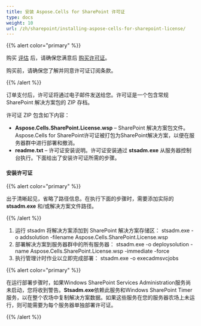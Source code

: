 ```yaml
---
title: 安装 Aspose.Cells for SharePoint 许可证
type: docs
weight: 10
url: /zh/sharepoint/installing-aspose-cells-for-sharepoint-license/
---
```


{{% alert color="primary" %}}

购买 [评估](/cells/zh/sharepoint/evaluate-aspose-cells/) 后，请确保您满意后 [购买许可证](https://purchase.aspose.com/buy)。

购买前，请确保您了解并同意许可证订阅条款。

{{% /alert %}}

订单支付后，许可证将通过电子邮件发送给您。许可证是一个包含常规 SharePoint 解决方案包的 ZIP 存档。

许可证 ZIP 包含如下内容：

- **Aspose.Cells.SharePoint.License.wsp** – SharePoint 解决方案包文件。Aspose.Cells for SharePoint许可证被打包为SharePoint解决方案，以便在服务器群中进行部署和撤消。
- **readme.txt** – 许可证安装说明。许可证安装通过 **stsadm.exe** 从服务器控制台执行。下面给出了安装许可证所需的步骤。

#### **安装许可证**

{{% alert color="primary" %}}

出于清晰起见，省略了路径信息。在执行下面的步骤时，需要添加实际的 **stsadm.exe** 和/或解决方案文件路径。

{{% /alert %}}

1. 运行 stsadm 将解决方案添加到 SharePoint 解决方案存储区：
   stsadm.exe -o addsolution -filename Aspose.Cells.SharePoint.License.wsp
1. 部署解决方案到服务器群中的所有服务器：
   stsadm.exe -o deploysolution -name Aspose.Cells.SharePoint.License.wsp -immediate -force
1. 执行管理计时作业以立即完成部署：
   stsadm.exe -o execadmsvcjobs

{{% alert color="primary" %}}

在运行部署步骤时，如果Windows SharePoint Services Administration服务尚未启动，您将收到警告。**Stsadm.exe**依赖此服务和Windows SharePoint Timer服务，以在整个农场中复制解决方案数据。如果这些服务在您的服务器农场上未运行，则可能需要为每个服务器单独部署许可证。

{{% /alert %}}
